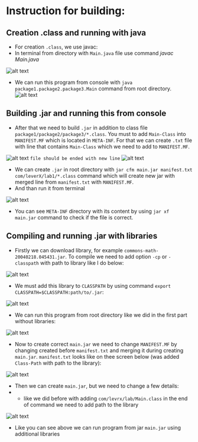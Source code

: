 # Instruction for building:
## Creation .class and running with java
* For creation  `.class`, we use javac:
* In terminal from directory with `Main.java` file use command *javac Main.java*

![alt text](img/1.png)

* We can run this program from console with `java package1.package2.package3.Main` command from root directory.
![alt text](img/2.png)

## Building .jar and running this from console
*  After that we need to build `.jar` in addition to class file `package1/package2/package3/*.class`.
You must to add `Main-Class` into `MANIFEST.MF` which is located in `META-INF`. 
For that we can create `.txt` file with line that contains `Main-Class` which we need to add to `MANIFEST.MF`.

![alt text](img/3.png)
    `file should be ended with new line`
![alt text](img/4.png)

* We can create `.jar` in root directory with `jar cfm main.jar manifest.txt com/leverX/lab1/*.class` command
which will create new jar with merged line from `manifest.txt` with `MANIFEST.MF`.
* And than run it from terminal

![alt text](img/5.png)

* You can see `META-INF` directory with its content by using `jar xf main.jar` command to check if the  file is correct.
## Compiling and running .jar with libraries
* Firstly we can download library, for example `commons-math-20040218.045431.jar`.
To compile we need to add option `-cp` or `-classpath` with path to library like I do below:

![alt text](img/62.png)

* We must add this library to `CLASSPATH` by using command `export CLASSPATH=$CLASSPATH:path/to/.jar`:

![alt text](img/7.png)

* We can run this program from root directory like we did in the first part without libraries:

![alt text](img/8.png)

* Now to create correct `main.jar` we need to change `MANIFEST.MF` by changing created before `manifest.txt` and merging it during creating `main.jar`.
`manifest.txt` looks like on thee screen below (was added `Class-Path` with path to the library):

![alt text](img/10.png)

* Then we can create `main.jar`, but we need to change a few details:
* * like we did before with adding `com/levrx/lab/Main.class` in the end of command we need to add path to the library

![alt text](img/9.png)

* Like you can see above we can run program from jar `main.jar` using additional libraries
